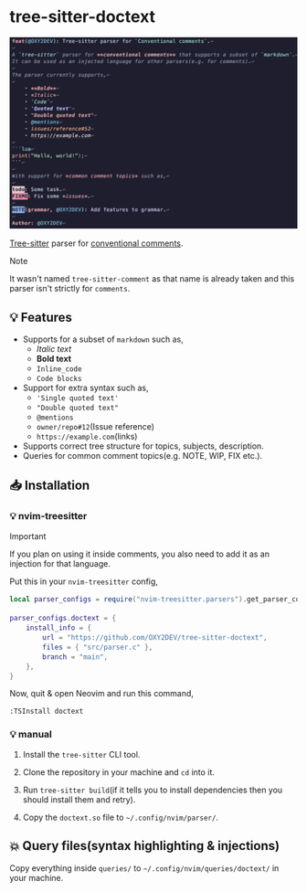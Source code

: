# tree-sitter-doctext

![Syntax highlighting](./images/doctext-demo.png)

[Tree-sitter](https://github.com/tree-sitter/tree-sitter) parser for [conventional comments](https://conventionalcomments.org/).

>[!NOTE]
> It wasn't named `tree-sitter-comment` as that name is already taken and this parser isn't strictly for `comments`.

## 💡 Features

- Supports for a subset of `markdown` such as,
    + *Italic text*
    + **Bold text**
    + `Inline_code`
    + `Code blocks`
- Support for extra syntax such as,
    + `'Single quoted text'`
    + `"Double quoted text"`
    + `@mentions`
    + `owner/repo#12`(Issue reference)
    + `https://example.com`(links)
- Supports correct tree structure for topics, subjects, description.
- Queries for common comment topics(e.g. NOTE, WIP, FIX etc.).

## 📥 Installation

### 💡 nvim-treesitter

>[!IMPORTANT]
> If you plan on using it inside comments, you also need to add it as an injection for that language.

Put this in your `nvim-treesitter` config,

```lua
local parser_configs = require("nvim-treesitter.parsers").get_parser_configs();

parser_configs.doctext = {
    install_info = {
        url = "https://github.com/OXY2DEV/tree-sitter-doctext",
        files = { "src/parser.c" },
        branch = "main",
    },
}
```

Now, quit & open Neovim and run this command,

```vim
:TSInstall doctext
```

### 💡 manual

1. Install the `tree-sitter` CLI tool.

2. Clone the repository in your machine and `cd` into it.

3. Run `tree-sitter build`(if it tells you to install dependencies then you should install them and retry).

4. Copy the `doctext.so` file to `~/.config/nvim/parser/`.

## 💥 Query files(syntax highlighting & injections)

Copy everything inside `queries/` to `~/.config/nvim/queries/doctext/` in your machine.

